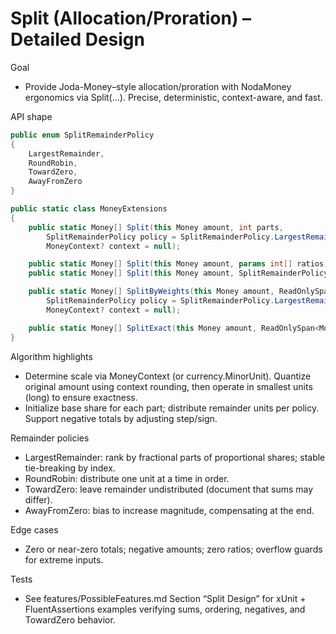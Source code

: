 # Split (Allocation/Proration) – Detailed Design

Goal
- Provide Joda-Money–style allocation/proration with NodaMoney ergonomics via Split(...). Precise, deterministic, context-aware, and fast.

API shape
```csharp
public enum SplitRemainderPolicy
{
    LargestRemainder,
    RoundRobin,
    TowardZero,
    AwayFromZero
}

public static class MoneyExtensions
{
    public static Money[] Split(this Money amount, int parts,
        SplitRemainderPolicy policy = SplitRemainderPolicy.LargestRemainder,
        MoneyContext? context = null);

    public static Money[] Split(this Money amount, params int[] ratios);
    public static Money[] Split(this Money amount, SplitRemainderPolicy policy, params int[] ratios);

    public static Money[] SplitByWeights(this Money amount, ReadOnlySpan<decimal> weights,
        SplitRemainderPolicy policy = SplitRemainderPolicy.LargestRemainder,
        MoneyContext? context = null);

    public static Money[] SplitExact(this Money amount, ReadOnlySpan<Money> partsTemplate);
}
```

Algorithm highlights
- Determine scale via MoneyContext (or currency.MinorUnit). Quantize original amount using context rounding, then operate in smallest units (long) to ensure exactness.
- Initialize base share for each part; distribute remainder units per policy. Support negative totals by adjusting step/sign.

Remainder policies
- LargestRemainder: rank by fractional parts of proportional shares; stable tie-breaking by index.
- RoundRobin: distribute one unit at a time in order.
- TowardZero: leave remainder undistributed (document that sums may differ).
- AwayFromZero: bias to increase magnitude, compensating at the end.

Edge cases
- Zero or near-zero totals; negative amounts; zero ratios; overflow guards for extreme inputs.

Tests
- See features/PossibleFeatures.md Section “Split Design” for xUnit + FluentAssertions examples verifying sums, ordering, negatives, and TowardZero behavior.

